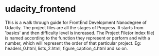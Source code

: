 # udacity_frontend
This is a walk through guide for FrontEnd Development Nanodegree of Udacity.
The project files are all the stages of Progress. It starts from 'basics' and then difficulty level is increased.
The Project File(or index file) is named according to the function they represent or perform and with a number, which will represent the order of that particular project.
Eg: headers_0.html, lists_2.html, figure_caption_4.html and so on.
